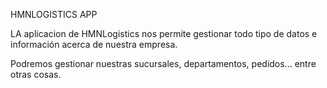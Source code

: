 HMNLOGISTICS APP 




LA aplicacion de HMNLogistics nos permite gestionar todo tipo de datos e información acerca de nuestra empresa.

Podremos gestionar nuestras sucursales, departamentos, pedidos... entre otras cosas.

